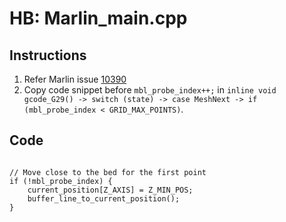 # HB: Marlin_main.cpp


## Instructions
1. Refer Marlin issue [10390](https://github.com/MarlinFirmware/Marlin/issues/10390)
2. Copy code snippet before `mbl_probe_index++;` in `inline void gcode_G29() -> switch (state) -> case MeshNext -> if (mbl_probe_index < GRID_MAX_POINTS)`.


## Code
```clike

// Move close to the bed for the first point
if (!mbl_probe_index) {
	current_position[Z_AXIS] = Z_MIN_POS;
	buffer_line_to_current_position();
}

```